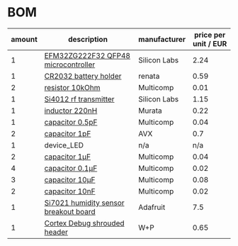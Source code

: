 # BOM

amount|description|manufacturer|price per unit / EUR
------|-----------|------------|--------------------
1|[EFM32ZG222F32 QFP48 microcontroller](https://hbe-shop.de/Art-2503912-SILICON-LABS-EFM32ZG222F32-QFP48T-MCU-32BIT-CORTEX-M0-24MHZ-TQFP-48)|Silicon Labs|2.24
1|[CR2032 battery holder](https://www.conrad.de/de/knopfzellenhalter-1-cr-2032-horizontal-durchsteckmontage-tht-l-x-b-x-h-285-x-20-x-87-mm-renata-701106-650612.html)|renata|0.59
2|[resistor 10kOhm](https://hbe-shop.de/Art-2447553-MULTICOMP-MCWR08X1002FTL-DICKSCHICHTWIDERSTAND-10K-1-0125W-0805)|Multicomp|0.01
1|[Si4012 rf transmitter](https://hbe-shop.de/Art-2414359-SILICON-LABS-SI4012-C1001GT-RF-TRANSMITTER-27-960MHZ-MSOP-10)|Silicon Labs|1.15
1|[inductor 220nH](https://hbe-shop.de/Art-2470315-MURATA-LQW2BASR22J00L-INDUKTIVITAET-220NH-04A-5-820MHZ)|Murata|0.22
1|[capacitor 0.5pF](https://hbe-shop.de/Art-1759178-MULTICOMP-MC0805N0R5C500CT-KONDENSATOR-MLCC-C0G-NP0-05PF-50V-0805)|Multicomp|0.04
2|[capacitor 1pF](https://hbe-shop.de/Art-7568398-AVX-08052U1R0BAT2A-HF-KONDENSATOR-C0G-NP0-1PF-200V-0805)|AVX|0.7
1|device_LED|n/a|n/a
2|[capacitor 1µF](https://hbe-shop.de/Art-1759422-MULTICOMP-MC0805F105Z160CT-KONDENSATOR-MLCC-Y5V-1UF-16V-0805)|Multicomp|0.04
4|[capacitor 0.1µF](https://hbe-shop.de/Art-1759167-MULTICOMP-MC0805F104Z250CT-KONDENSATOR-MLCC-Y5V-100NF-0805)|Multicomp|0.02
3|[capacitor 10µF](https://hbe-shop.de/Art-2320852-MULTICOMP-MC0805X106K6R3CT-KONDENSATOR-MLCC-X5R-10UF-63V-0805)|Multicomp|0.08
2|[capacitor 10nF](https://hbe-shop.de/Art-1759246-MULTICOMP-MC0805B103K500CT-KONDENSATOR-MLCC-X7R-10NF-50V-0805)|Multicomp|0.02
1|[Si7021 humidity sensor breakout board](http://www.exp-tech.de/adafruit-si7021-temperature-humidity-sensor-breakout-board)|Adafruit|7.5
1|[Cortex Debug shrouded header](https://www.conrad.de/de/stiftleiste-rastermass-127-mm-polzahl-gesamt-10-w-p-products-1-st-1403360.html)|W+P|0.65
